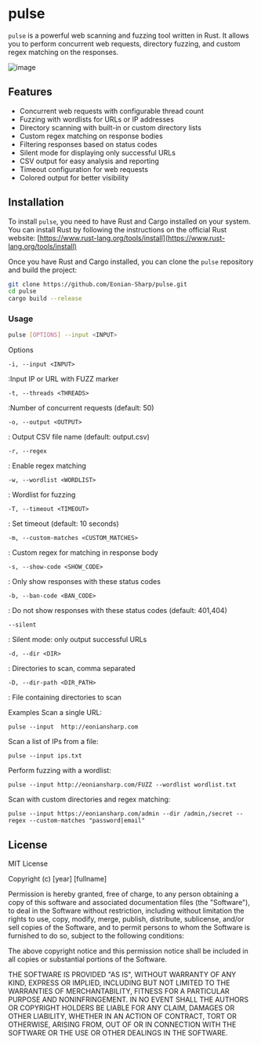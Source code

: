 # pulse

`pulse` is a powerful web scanning and fuzzing tool written in Rust. It allows you to perform concurrent web requests, directory fuzzing, and custom regex matching on the responses.

![image](https://github.com/user-attachments/assets/4c4b9469-8ff6-49eb-b202-63f8c3fe1768)


## Features

- Concurrent web requests with configurable thread count
- Fuzzing with wordlists for URLs or IP addresses
- Directory scanning with built-in or custom directory lists
- Custom regex matching on response bodies
- Filtering responses based on status codes
- Silent mode for displaying only successful URLs
- CSV output for easy analysis and reporting
- Timeout configuration for web requests
- Colored output for better visibility

## Installation

To install `pulse`, you need to have Rust and Cargo installed on your system. You can install Rust by following the instructions on the official Rust website: [https://www.rust-lang.org/tools/install](https://www.rust-lang.org/tools/install)

Once you have Rust and Cargo installed, you can clone the `pulse` repository and build the project:

```bash
git clone https://github.com/Eonian-Sharp/pulse.git
cd pulse
cargo build --release
```


### Usage

```bash
pulse [OPTIONS] --input <INPUT>
```

Options

```
-i, --input <INPUT>
```
:Input IP or URL with FUZZ marker
```
-t, --threads <THREADS>
```

:Number of concurrent requests (default: 50)
```
-o, --output <OUTPUT>
```

: Output CSV file name (default: output.csv)
```
-r, --regex
```

: Enable regex matching
```
-w, --wordlist <WORDLIST>
```

: Wordlist for fuzzing

```
-T, --timeout <TIMEOUT>
```

: Set timeout (default: 10 seconds)
```
-m, --custom-matches <CUSTOM_MATCHES>
```

: Custom regex for matching in response body
```
-s, --show-code <SHOW_CODE>
```

: Only show responses with these status codes
```
-b, --ban-code <BAN_CODE>
```

: Do not show responses with these status codes (default: 401,404)
```
--silent
```

: Silent mode: only output successful URLs
```
-d, --dir <DIR>
```

: Directories to scan, comma separated
```
-D, --dir-path <DIR_PATH>
```
: File containing directories to scan

Examples
Scan a single URL:
```
pulse --input  http://eoniansharp.com
```

Scan a list of IPs from a file:
```
pulse --input ips.txt
```

Perform fuzzing with a wordlist:
```
pulse --input http://eoniansharp.com/FUZZ --wordlist wordlist.txt
```

Scan with custom directories and regex matching:
```
pulse --input https://eoniansharp.com/admin --dir /admin,/secret --regex --custom-matches "password|email"
```


## License
MIT License

Copyright (c) [year] [fullname]

Permission is hereby granted, free of charge, to any person obtaining a copy
of this software and associated documentation files (the "Software"), to deal
in the Software without restriction, including without limitation the rights
to use, copy, modify, merge, publish, distribute, sublicense, and/or sell
copies of the Software, and to permit persons to whom the Software is
furnished to do so, subject to the following conditions:

The above copyright notice and this permission notice shall be included in all
copies or substantial portions of the Software.

THE SOFTWARE IS PROVIDED "AS IS", WITHOUT WARRANTY OF ANY KIND, EXPRESS OR
IMPLIED, INCLUDING BUT NOT LIMITED TO THE WARRANTIES OF MERCHANTABILITY,
FITNESS FOR A PARTICULAR PURPOSE AND NONINFRINGEMENT. IN NO EVENT SHALL THE
AUTHORS OR COPYRIGHT HOLDERS BE LIABLE FOR ANY CLAIM, DAMAGES OR OTHER
LIABILITY, WHETHER IN AN ACTION OF CONTRACT, TORT OR OTHERWISE, ARISING FROM,
OUT OF OR IN CONNECTION WITH THE SOFTWARE OR THE USE OR OTHER DEALINGS IN THE
SOFTWARE.

